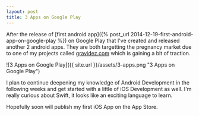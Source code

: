 ```yaml
---
layout: post
title: 3 Apps on Google Play
---
```


After the release of [first android app]({% post_url 2014-12-19-first-android-app-on-google-play %}) on Google Play that I've created and released another 2 android apps. They are both targetting the pregnancy market due to one of my projects called [gravidez.com](http://www.gravidez.com) which is gaining a bit of traction.

![3 Apps on Google Play]({{ site.url }}/assets/3-apps.png "3 Apps on Google Play")

I plan to continue deepening my knowledge of Android Development in the following weeks and get started with a little of iOS Development as well. I'm really curious about Swift, it looks like an exciting language to learn.

Hopefully soon will publish my first iOS App on the App Store.
